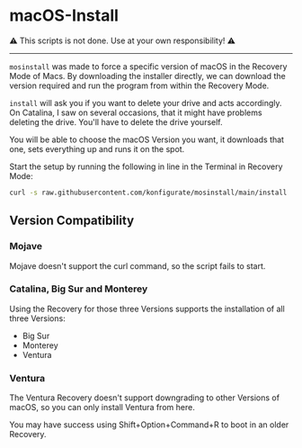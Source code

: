 # macOS-Install

⚠️ This scripts is not done. Use at your own responsibility! ⚠️

----

`mosinstall` was made to force a specific version of macOS in the Recovery Mode of Macs. By downloading the installer directly, we can download the version required and run the program from within the Recovery Mode.

`install` will ask you if you want to delete your drive and acts accordingly. On Catalina, I saw on several occasions, that it might have problems deleting the drive. You'll have to delete the drive yourself.

You will be able to choose the macOS Version you want, it downloads that one, sets everything up and runs it on the spot.

Start the setup by running the following in line in the Terminal in Recovery Mode:

```bash
curl -s raw.githubusercontent.com/konfigurate/mosinstall/main/install | bash
```

## Version Compatibility

### Mojave

Mojave doesn't support the curl command, so the script fails to start.

### Catalina, Big Sur and Monterey

Using the Recovery for those three Versions supports the installation of all three Versions:

- Big Sur
- Monterey
- Ventura

### Ventura

The Ventura Recovery doesn't support downgrading to other Versions of macOS, so you can only install Ventura from here.

You may have success using Shift+Option+Command+R to boot in an older Recovery.